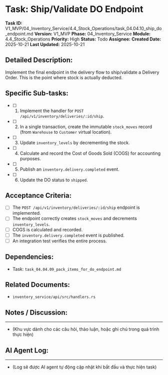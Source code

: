 # Task: Ship/Validate DO Endpoint

**Task ID:** V1_MVP/04_Inventory_Service/4.4_Stock_Operations/task_04.04.10_ship_do_endpoint.md
**Version:** V1_MVP
**Phase:** 04_Inventory_Service
**Module:** 4.4_Stock_Operations
**Priority:** High
**Status:** Todo
**Assignee:** 
**Created Date:** 2025-10-21
**Last Updated:** 2025-10-21

## Detailed Description:
Implement the final endpoint in the delivery flow to ship/validate a Delivery Order. This is the point where stock is actually deducted.

## Specific Sub-tasks:
- [ ] 1. Implement the handler for `POST /api/v1/inventory/deliveries/:id/ship`.
- [ ] 2. In a single transaction, create the immutable `stock_moves` record (from `Warehouse` to `Customer` virtual location).
- [ ] 3. Update `inventory_levels` by decrementing the stock.
- [ ] 4. Calculate and record the Cost of Goods Sold (COGS) for accounting purposes.
- [ ] 5. Publish an `inventory.delivery.completed` event.
- [ ] 6. Update the DO status to `shipped`.

## Acceptance Criteria:
- [ ] The `POST /api/v1/inventory/deliveries/:id/ship` endpoint is implemented.
- [ ] The endpoint correctly creates `stock_moves` and decrements `inventory_levels`.
- [ ] COGS is calculated and recorded.
- [ ] The `inventory.delivery.completed` event is published.
- [ ] An integration test verifies the entire process.

## Dependencies:
*   Task: `task_04.04.09_pack_items_for_do_endpoint.md`

## Related Documents:
*   `inventory_service/api/src/handlers.rs`

## Notes / Discussion:
---
*   (Khu vực dành cho các câu hỏi, thảo luận, hoặc ghi chú trong quá trình thực hiện)

## AI Agent Log:
---
*   (Log sẽ được AI agent tự động cập nhật khi bắt đầu và thực hiện task)
